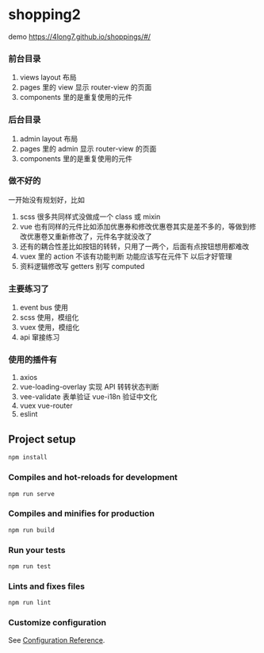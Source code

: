 # shopping2
demo https://4long7.github.io/shoppings/#/

### 前台目录

1. views layout 布局
2. pages 里的 view 显示 router-view 的页面
3. components 里的是重复使用的元件

### 后台目录

1. admin layout 布局
2. pages 里的 admin 显示 router-view 的页面
3. components 里的是重复使用的元件

### 做不好的

一开始没有规划好，比如

1. scss 很多共同样式没做成一个 class 或 mixin
2. vue 也有同样的元件比如添加优惠券和修改优惠卷其实是差不多的，等做到修改优惠卷又重新修改了，元件名字就没改了
3. 还有的耦合性差比如按钮的转转，只用了一两个，后面有点按钮想用都难改
4. vuex 里的 action 不该有功能判断 功能应该写在元件下 以后才好管理
5. 资料逻辑修改写 getters 别写 computed

### 主要练习了

1. event bus 使用
2. scss 使用，模组化
3. vuex 使用，模组化
4. api 窜接练习

### 使用的插件有

1. axios
2. vue-loading-overlay 实现 API 转转状态判断
3. vee-validate 表单验证 vue-i18n 验证中文化
4. vuex vue-router
5. eslint

## Project setup

```
npm install
```

### Compiles and hot-reloads for development

```
npm run serve
```

### Compiles and minifies for production

```
npm run build
```

### Run your tests

```
npm run test
```

### Lints and fixes files

```
npm run lint
```

### Customize configuration

See [Configuration Reference](https://cli.vuejs.org/config/).
